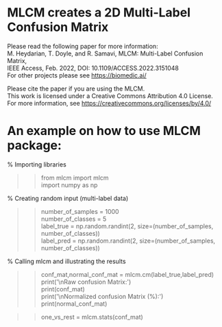 # MLCM creates a 2D Multi-Label Confusion Matrix
Please read the following paper for more information:\
M. Heydarian, T. Doyle, and R. Samavi, MLCM: Multi-Label Confusion Matrix,\
IEEE Access, Feb. 2022, DOI: 10.1109/ACCESS.2022.3151048\
For other projects please see https://biomedic.ai/


Please cite the paper if you are using the MLCM.\
This work is licensed under a Creative Commons Attribution 4.0 License.\
For more information, see https://creativecommons.org/licenses/by/4.0/

# An example on how to use MLCM package:
% Importing libraries
>> from mlcm import mlcm\
>> import numpy as np

% Creating random input (multi-label data)
>> number_of_samples = 1000\
>> number_of_classes = 5\
>> label_true = np.random.randint(2, size=(number_of_samples, number_of_classes))\
>> label_pred = np.random.randint(2, size=(number_of_samples, number_of_classes))

% Calling mlcm and illustrating the results
>> conf_mat,normal_conf_mat = mlcm.cm(label_true,label_pred)\
>> print('\nRaw confusion Matrix:')\
>> print(conf_mat)\
>> print('\nNormalized confusion Matrix (%):')\
>> print(normal_conf_mat)

>> one_vs_rest = mlcm.stats(conf_mat)
